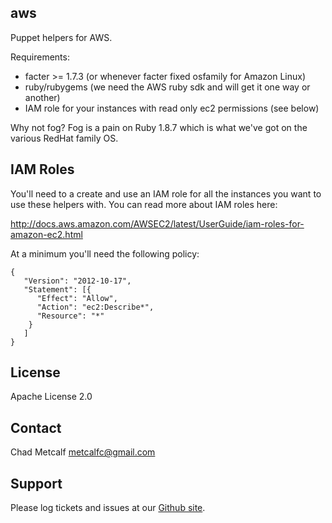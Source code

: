 aws
---

Puppet helpers for AWS. 

Requirements:
* facter >= 1.7.3 (or whenever facter fixed osfamily for Amazon Linux)
* ruby/rubygems (we need the AWS ruby sdk and will get it one way or another)
* IAM role for your instances with read only ec2 permissions (see below)

Why not fog? 
  Fog is a pain on Ruby 1.8.7 which is what we've got on the various RedHat family OS.

IAM Roles
---------

You'll need to a create and use an IAM role for all the instances you want to use 
these helpers with. You can read more about IAM roles here:

http://docs.aws.amazon.com/AWSEC2/latest/UserGuide/iam-roles-for-amazon-ec2.html

At a minimum you'll need the following policy:

    {
       "Version": "2012-10-17",
       "Statement": [{
          "Effect": "Allow",
          "Action": "ec2:Describe*",
          "Resource": "*"
        }
       ]
    }

License
-------

Apache License 2.0

Contact
-------

Chad Metcalf <metcalfc@gmail.com>

Support
-------

Please log tickets and issues at our [Github site](http://github.com/metcalfc/puppet-aws/issues).
